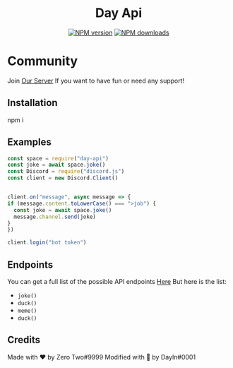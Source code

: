 <div align="center">
  <h1>Day Api</h1>
  <p>
    <a href="https://www.npmjs.com/package/day-api"><img src="https://img.shields.io/npm/v/popcat-wrapper?maxAge=3600" alt="NPM version" /></a>
    <a href="https://www.npmjs.com/package/day-api"><img src="https://img.shields.io/npm/dt/popcat-wrapper?maxAge=3600" alt="NPM downloads" /></a>
  </p>

</div>

# Community
<p>Join <a href="https://discord.gg/Wee9zCbDXr">Our Server</a> If you want to have fun or need any support!</p>
 
## Installation

npm i 
## Examples

```js
const space = require("day-api")
const joke = await space.joke()
const Discord = require("discord.js")
const client = new Discord.Client()


client.on("message", async message => {
if (message.content.toLowerCase() === ">job") {
  const joke = await space.joke()
  message.channel.send(joke)
}
})

client.login("bot token")
```

## Endpoints
You can get a full list of the possible API endpoints [Here](https://api.popca.xyz)
But here is the list:
 - `joke()`
- `duck()`
- `meme()`
- `duck()`
## Credits
Made with ❤ by Zero Two#9999
Modified with 💖 by Dayln#0001


